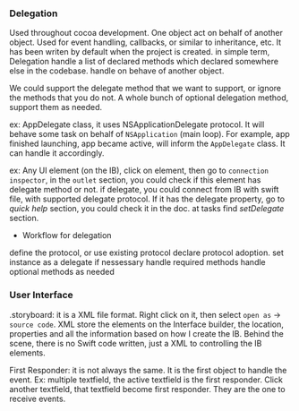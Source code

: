 ### Delegation

Used throughout cocoa development. One object act on behalf of another object. Used for event handling, callbacks, or similar to inheritance, etc. It has been writen by default when the project is created. in simple term, Delegation handle a list of declared methods which declared somewhere else in the codebase. handle on behave of another object.

We could support the delegate method that we want to support, or ignore the methods that you do not. A whole bunch of optional delegation method, support them as needed.

ex: AppDelegate class, it uses NSApplicationDelegate protocol. It will behave some task on behalf of `NSApplication` (main loop). For example, app finished launching, app became active, will inform the `AppDelegate` class. It can handle it accordingly.

ex: Any UI element (on the IB), click on element, then go to `connection inspector`, in the `outlet` section, you could check if this element has delegate method or not. if delegate, you could connect from IB with swift file, with supported delegate protocol. If it has the delegate property, go to *quick help* section, you could check it in the doc. at tasks find *setDelegate* section.

- Workflow for delegation

define the protocol, or use existing protocol
declare protocol adoption.
set instance as a delegate if nessessary
handle required methods
handle optional methods as needed

### User Interface

.storyboard: it is a XML file format. Right click on it, then select `open as` -> `source code`. XML store the elements on the Interface builder, the location, properties and all the information based on how I create the IB. Behind the scene, there is no Swift code written, just a XML to controlling the IB elements.

First Responder:  it is not always the same. It is the first object to handle the event. Ex: multiple textfield, the active textfield is the first responder. Click another textfield, that textfield become first responder. They are the one to receive events.

